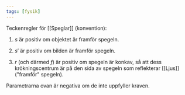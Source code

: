 ```yaml
---
tags: [fysik]
---
```

Teckenregler för [[Speglar]] (konvention):

1.  $s$ är positiv om objektet är framför spegeln.

2.  $s'$ är positiv om bilden är framför spegeln.

3.  $r$ (och därmed $f$) är positiv om spegeln är konkav, så att dess krökningscentrum är på den sida av spegeln som reflekterar [[Ljus]] (\"framför\" spegeln).

Parametrarna ovan är negativa om de inte uppfyller kraven.
